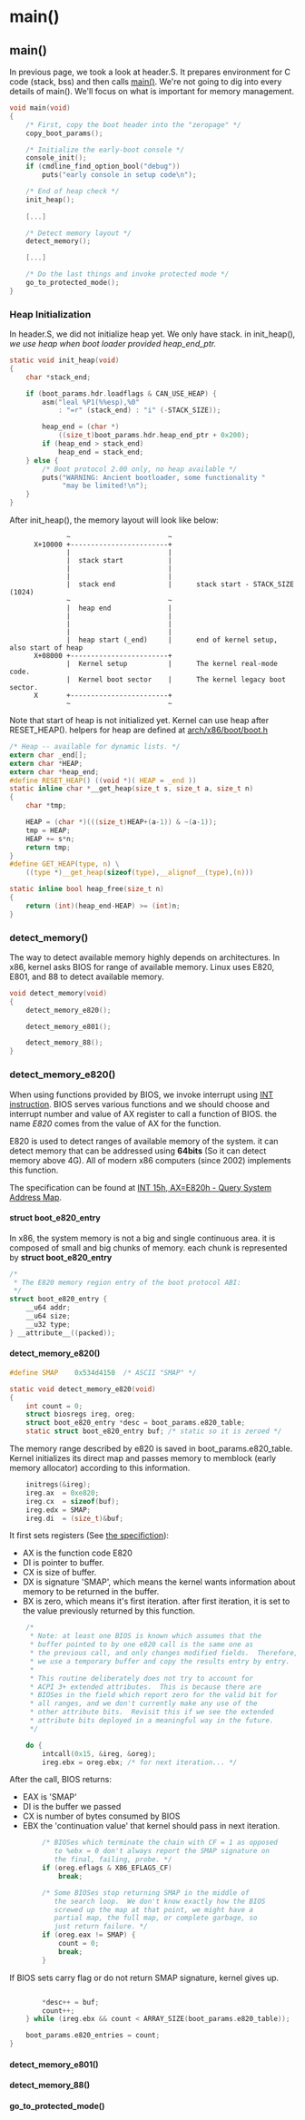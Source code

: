 # main()

## main()

In previous page, we took a look at header.S. It prepares environment for C code (stack, bss) and then calls [main()](https://elixir.bootlin.com/linux/v5.17.3/source/arch/x86/boot/main.c#L134). We're not going to dig into every details of main(). We'll focus on what is important for memory management.

```c
void main(void)
{
	/* First, copy the boot header into the "zeropage" */
	copy_boot_params();

	/* Initialize the early-boot console */
	console_init();
	if (cmdline_find_option_bool("debug"))
		puts("early console in setup code\n");

	/* End of heap check */
	init_heap();
	
	[...]

	/* Detect memory layout */
	detect_memory();

	[...]

	/* Do the last things and invoke protected mode */
	go_to_protected_mode();
}
```

### Heap Initialization

In header.S, we did not initialize heap yet. We only have stack. in init\_heap()_, we use heap when boot loader provided heap\_end\_ptr._

```c
static void init_heap(void)
{
	char *stack_end;

	if (boot_params.hdr.loadflags & CAN_USE_HEAP) {
		asm("leal %P1(%%esp),%0"
		    : "=r" (stack_end) : "i" (-STACK_SIZE));

		heap_end = (char *)
			((size_t)boot_params.hdr.heap_end_ptr + 0x200);
		if (heap_end > stack_end)
			heap_end = stack_end;
	} else {
		/* Boot protocol 2.00 only, no heap available */
		puts("WARNING: Ancient bootloader, some functionality "
		     "may be limited!\n");
	}
}
```

After init\_heap(), the memory layout will look like below:

```
              ~                        ~
      X+10000 +------------------------+
              |                        |
              |  stack start           |
              |                        |
              |                        |
              |  stack end             |      stack start - STACK_SIZE (1024)
              ~                        ~
              |  heap end              |      
              |                        |
              |                        |
              |                        |
              |  heap start (_end)     |      end of kernel setup, also start of heap
      X+08000 +------------------------+
              |  Kernel setup          |      The kernel real-mode code.
              |  Kernel boot sector    |      The kernel legacy boot sector.
      X       +------------------------+
              ~                        ~

```

Note that start of heap is not initialized yet. Kernel can use heap after RESET\_HEAP(). helpers for heap are defined at [arch/x86/boot/boot.h](https://elixir.bootlin.com/linux/v5.17.3/source/arch/x86/boot/boot.h#L191)

```c
/* Heap -- available for dynamic lists. */
extern char _end[];
extern char *HEAP;
extern char *heap_end;
#define RESET_HEAP() ((void *)( HEAP = _end ))
static inline char *__get_heap(size_t s, size_t a, size_t n)
{
	char *tmp;

	HEAP = (char *)(((size_t)HEAP+(a-1)) & ~(a-1));
	tmp = HEAP;
	HEAP += s*n;
	return tmp;
}
#define GET_HEAP(type, n) \
	((type *)__get_heap(sizeof(type),__alignof__(type),(n)))

static inline bool heap_free(size_t n)
{
	return (int)(heap_end-HEAP) >= (int)n;
}
```

### detect\_memory()

The way to detect available memory highly depends on architectures. In x86, kernel asks BIOS for range of available memory. Linux uses E820, E801, and 88 to detect available memory.

```c
void detect_memory(void)
{
	detect_memory_e820();

	detect_memory_e801();

	detect_memory_88();
}
```

### detect\_memory\_e820()

When using functions provided by BIOS, we invoke interrupt using [INT instruction](https://en.wikipedia.org/wiki/BIOS\_interrupt\_call#Interrupt\_table). BIOS serves various functions and we should choose and interrupt number and value of AX register to call a function of BIOS. the name _E820_ comes from the value of AX for the function.

E820 is used to detect ranges of available memory of  the system. it can detect memory that can be addressed using **64bits** (So it can detect memory above 4G). All of modern x86 computers (since 2002) implements this function.

The specification can be found at [INT 15h, AX=E820h - Query System Address Map](http://www.uruk.org/orig-grub/mem64mb.html).

#### struct boot\_e820\_entry

In x86, the system memory is not a big and single continuous area. it is composed of small and big chunks of memory. each chunk is represented by **struct boot\_e820\_entry**

```c
/*
 * The E820 memory region entry of the boot protocol ABI:
 */
struct boot_e820_entry {
	__u64 addr;
	__u64 size;
	__u32 type;
} __attribute__((packed));
```

#### detect\_memory\_e820()

```c
#define SMAP	0x534d4150	/* ASCII "SMAP" */

static void detect_memory_e820(void)
{
	int count = 0;
	struct biosregs ireg, oreg;
	struct boot_e820_entry *desc = boot_params.e820_table;
	static struct boot_e820_entry buf; /* static so it is zeroed */
```

The memory range described by e820 is saved in boot\_params.e820\_table. Kernel initializes its direct map and passes memory to memblock (early memory allocator) according to this information.

```c
	initregs(&ireg);
	ireg.ax  = 0xe820;
	ireg.cx  = sizeof(buf);
	ireg.edx = SMAP;
	ireg.di  = (size_t)&buf;
```

It first sets registers (See [the specifiction](http://www.uruk.org/orig-grub/mem64mb.html)):

* AX is the function code E820
* DI is pointer to buffer.
* CX is size of buffer.
* DX is signature 'SMAP', which means the kernel wants information about memory to be returned in the buffer.
* BX is zero, which means it's first iteration. after first iteration, it is set to the value previously returned by this function.

```c
	/*
	 * Note: at least one BIOS is known which assumes that the
	 * buffer pointed to by one e820 call is the same one as
	 * the previous call, and only changes modified fields.  Therefore,
	 * we use a temporary buffer and copy the results entry by entry.
	 *
	 * This routine deliberately does not try to account for
	 * ACPI 3+ extended attributes.  This is because there are
	 * BIOSes in the field which report zero for the valid bit for
	 * all ranges, and we don't currently make any use of the
	 * other attribute bits.  Revisit this if we see the extended
	 * attribute bits deployed in a meaningful way in the future.
	 */

	do {
		intcall(0x15, &ireg, &oreg);
		ireg.ebx = oreg.ebx; /* for next iteration... */
```

After the call, BIOS returns:

* EAX is 'SMAP'
* DI is the buffer we passed
* CX is number of bytes consumed by BIOS
* EBX the 'continuation value' that kernel should pass in next iteration.

```c
		/* BIOSes which terminate the chain with CF = 1 as opposed
		   to %ebx = 0 don't always report the SMAP signature on
		   the final, failing, probe. */
		if (oreg.eflags & X86_EFLAGS_CF)
			break;

		/* Some BIOSes stop returning SMAP in the middle of
		   the search loop.  We don't know exactly how the BIOS
		   screwed up the map at that point, we might have a
		   partial map, the full map, or complete garbage, so
		   just return failure. */
		if (oreg.eax != SMAP) {
			count = 0;
			break;
		}
```

If BIOS sets carry flag or do not return SMAP signature, kernel gives up.

```c

		*desc++ = buf;
		count++;
	} while (ireg.ebx && count < ARRAY_SIZE(boot_params.e820_table));

	boot_params.e820_entries = count;
}
```

#### detect\_memory\_e801()



#### detect\_memory\_88()



#### go\_to\_protected\_mode()



